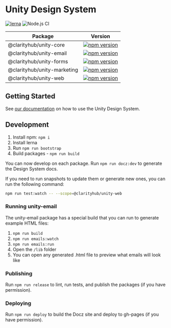 # Unity Design System

[![lerna](https://img.shields.io/badge/maintained%20with-lerna-cc00ff.svg)](https://lernajs.io/) ![Node.js CI](https://github.com/clarityhub/unity-design-system/workflows/Node.js%20CI/badge.svg)

| Package | Version |
|---|---|
| @clarityhub/unity-core | [![npm version](https://badge.fury.io/js/%40clarityhub%2Funity-core.svg)](https://badge.fury.io/js/%40clarityhub%2Funity-core) |
| @clarityhub/unity-email | [![npm version](https://badge.fury.io/js/%40clarityhub%2Funity-email.svg)](https://badge.fury.io/js/%40clarityhub%2Funity-email) |
| @clarityhub/unity-forms | [![npm version](https://badge.fury.io/js/%40clarityhub%2Funity-forms.svg)](https://badge.fury.io/js/%40clarityhub%2Funity-forms) |
| @clarityhub/unity-marketing | [![npm version](https://badge.fury.io/js/%40clarityhub%2Funity-marketing.svg)](https://badge.fury.io/js/%40clarityhub%2Funity-marketing) |
| @clarityhub/unity-web | [![npm version](https://badge.fury.io/js/%40clarityhub%2Funity-web.svg)](https://badge.fury.io/js/%40clarityhub%2Funity-web) |

## Getting Started

See [our documentation](https://unity.clarityhub.io) on how to use the Unity Design System.

## Development

1. Install npm: `npm i`
2. Install lerna
3. Run `npm run bootstrap`
4. Build packages - `npm run build`

You can now develop on each package. Run `npm run docz:dev` to generate the Design System docs.

If you need to run snapshots to update them or generate new ones, you can run the following command:

```sh
npm run test:watch -- --scope=@clarityhub/unity-web
```

### Running unity-email

The unity-email package has a special build that you can run to generate example HTML files:

1. `npm run build`
2. `npm run emails:watch`
3. `npm run emails:run`
4. Open the `/lib` folder
5. You can open any generated .html file to preview what emails will look like

### Publishing

Run `npm run release` to lint, run tests, and publish the packages (if you have permission).

### Deploying

Run `npm run deploy` to build the Docz site and deploy to gh-pages (if you have permission).

